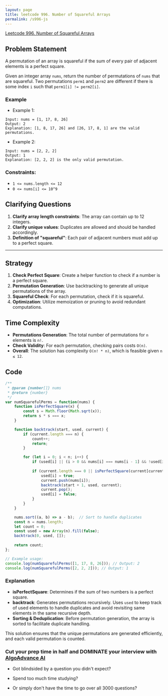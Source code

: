 ```yaml
---
layout: page
title: leetcode 996. Number of Squareful Arrays
permalink: /s996-js
---
```

[Leetcode 996. Number of Squareful Arrays](https://algoadvance.github.io/algoadvance/l996)
## Problem Statement
A permutation of an array is squareful if the sum of every pair of adjacent elements is a perfect square.

Given an integer array `nums`, return the number of permutations of `nums` that are squareful. Two permutations `perm1` and `perm2` are different if there is some index `i` such that `perm1[i] != perm2[i]`.

### Example
- Example 1:
```plaintext
Input: nums = [1, 17, 8, 26]
Output: 2
Explanation: [1, 8, 17, 26] and [26, 17, 8, 1] are the valid permutations.
```

- Example 2:
```plaintext
Input: nums = [2, 2, 2]
Output: 1
Explanation: [2, 2, 2] is the only valid permutation.
```

### Constraints:
- `1 <= nums.length <= 12`
- `0 <= nums[i] <= 10^9`

## Clarifying Questions
1. **Clarify array length constraints**: The array can contain up to 12 integers.
2. **Clarify unique values**: Duplicates are allowed and should be handled accordingly.
3. **Definition of "squareful"**: Each pair of adjacent numbers must add up to a perfect square.

-----

## Strategy
1. **Check Perfect Square**: Create a helper function to check if a number is a perfect square.
2. **Permutation Generation**: Use backtracking to generate all unique permutations of the array. 
3. **Squareful Check**: For each permutation, check if it is squareful.
4. **Optimization**: Utilize memoization or pruning to avoid redundant computations.

## Time Complexity
- **Permutations Generation**: The total number of permutations for `n` elements is `n!`.
- **Check Validity**: For each permutation, checking pairs costs `O(n)`.
- **Overall**: The solution has complexity `O(n! * n)`, which is feasible given `n ≤ 12`.

## Code

```javascript
/**
 * @param {number[]} nums
 * @return {number}
 */
var numSquarefulPerms = function(nums) {
    function isPerfectSquare(x) {
        const s = Math.floor(Math.sqrt(x));
        return s * s === x;
    }

    function backtrack(start, used, current) {
        if (current.length === n) {
            count++;
            return;
        }

        for (let i = 0; i < n; i++) {
            if (used[i] || (i > 0 && nums[i] === nums[i - 1] && !used[i - 1])) continue;
            
            if (current.length === 0 || isPerfectSquare(current[current.length - 1] + nums[i])) {
                used[i] = true;
                current.push(nums[i]);
                backtrack(start + 1, used, current);
                current.pop();
                used[i] = false;
            }
        }
    }

    nums.sort((a, b) => a - b);  // Sort to handle duplicates
    const n = nums.length;
    let count = 0;
    const used = new Array(n).fill(false);
    backtrack(0, used, []);
    
    return count;
};

// Example usage:
console.log(numSquarefulPerms([1, 17, 8, 26])); // Output: 2
console.log(numSquarefulPerms([2, 2, 2])); // Output: 1
```

### Explanation
- **isPerfectSquare**: Determines if the sum of two numbers is a perfect square.
- **backtrack**: Generates permutations recursively. Uses `used` to keep track of used elements to handle duplicates and avoid revisiting same elements in the same recursive depth.
- **Sorting & Deduplication**: Before permutation generation, the array is sorted to facilitate duplicate handling.

This solution ensures that the unique permutations are generated efficiently, and each valid permutation is counted.


### Cut your prep time in half and DOMINATE your interview with [AlgoAdvance AI](https://algoAdvance.com)

- Got blindsided by a question you didn't expect?

- Spend too much time studying?

- Or simply don't have the time to go over all 3000 questions?

